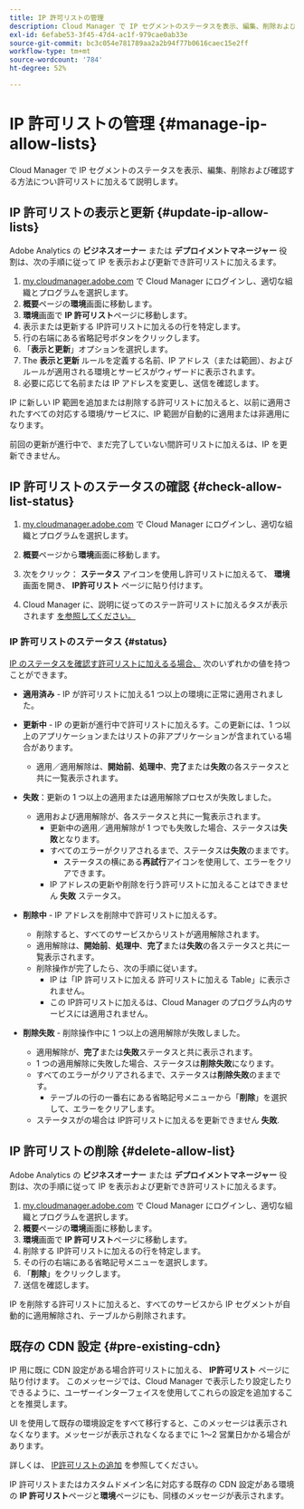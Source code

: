 ```yaml
---
title: IP 許可リストの管理
description: Cloud Manager で IP セグメントのステータスを表示、編集、削除および確認する方法につい許可リストに加えるて説明します。
exl-id: 6efabe53-3f45-47d4-ac1f-979cae0ab33e
source-git-commit: bc3c054e781789aa2a2b94f77b0616caec15e2ff
workflow-type: tm+mt
source-wordcount: '784'
ht-degree: 52%

---
```


# IP 許可リストの管理 {#manage-ip-allow-lists}

Cloud Manager で IP セグメントのステータスを表示、編集、削除および確認する方法につい許可リストに加えるて説明します。

## IP 許可リストの表示と更新 {#update-ip-allow-lists}

Adobe Analytics の **ビジネスオーナー** または **デプロイメントマネージャー** 役割は、次の手順に従って IP を表示および更新でき許可リストに加えるます。

1. [my.cloudmanager.adobe.com](https://my.cloudmanager.adobe.com/) で Cloud Manager にログインし、適切な組織とプログラムを選択します。
1. **概要**&#x200B;ページの&#x200B;**環境**&#x200B;画面に移動します。
1. **環境**&#x200B;画面で **IP 許可リスト**&#x200B;ページに移動します。
1. 表示または更新する IP許可リストに加えるの行を特定します。
1. 行の右端にある省略記号ボタンをクリックします。
1. 「**表示と更新**」オプションを選択します。
1. The **表示と更新** ルールを定義する名前、IP アドレス（または範囲）、およびルールが適用される環境とサービスがウィザードに表示されます。
1. 必要に応じて名前または IP アドレスを変更し、送信を確認します。

IP に新しい IP 範囲を追加または削除する許可リストに加えると、以前に適用されたすべての対応する環境/サービスに、IP 範囲が自動的に適用または非適用になります。

前回の更新が進行中で、まだ完了していない間許可リストに加えるは、IP を更新できません。

## IP 許可リストのステータスの確認 {#check-allow-list-status}

1. [my.cloudmanager.adobe.com](https://my.cloudmanager.adobe.com/) で Cloud Manager にログインし、適切な組織とプログラムを選択します。

1. **概要**&#x200B;ページから&#x200B;**環境**&#x200B;画面に移動します。

1. 次をクリック： **ステータス** アイコンを使用し許可リストに加えるて、 **環境** 画面を開き、 **IP許可リスト** ページに貼り付けます。

1. Cloud Manager に、説明に従ってのステー許可リストに加えるタスが表示されます [を参照してください。](#status)

### IP 許可リストのステータス {#status}

[IP のステータスを確認す許可リストに加えるる場合、](#check-allow-list-status) 次のいずれかの値を持つことができます。

* **適用済み** - IP が許可リストに加える1 つ以上の環境に正常に適用されました。

* **更新中** - IP の更新が進行中で許可リストに加えるす。この更新には、1 つ以上のアプリケーションまたはリストの非アプリケーションが含まれている場合があります。

   * 適用／適用解除は、**開始前**、**処理中**、**完了**&#x200B;または&#x200B;**失敗**&#x200B;の各ステータスと共に一覧表示されます。

* **失敗**：更新の 1 つ以上の適用または適用解除プロセスが失敗しました。
   * 適用および適用解除が、各ステータスと共に一覧表示されます。
      * 更新中の適用／適用解除が 1 つでも失敗した場合、ステータスは&#x200B;**失敗**&#x200B;となります。
      * すべてのエラーがクリアされるまで、ステータスは&#x200B;**失敗**&#x200B;のままです。
         * ステータスの横にある&#x200B;**再試行**&#x200B;アイコンを使用して、エラーをクリアできます。
      * IP アドレスの更新や削除を行う許可リストに加えることはできません **失敗** ステータス。

* **削除中** - IP アドレスを削除中で許可リストに加えるす。
   * 削除すると、すべてのサービスからリストが適用解除されます。
   * 適用解除は、**開始前**、**処理中**、**完了**&#x200B;または&#x200B;**失敗**&#x200B;の各ステータスと共に一覧表示されます。
   * 削除操作が完了したら、次の手順に従います。
      * IP は「IP 許可リストに加える 許可リストに加える Table」に表示されません。
      * この IP許可リストに加えるは、Cloud Manager のプログラム内のサービスには適用されません。

* **削除失敗** - 削除操作中に 1 つ以上の適用解除が失敗しました。

   * 適用解除が、**完了**&#x200B;または&#x200B;**失敗**&#x200B;ステータスと共に表示されます。
   * 1 つの適用解除に失敗した場合、ステータスは&#x200B;**削除失敗**&#x200B;になります。
   * すべてのエラーがクリアされるまで、ステータスは&#x200B;**削除失敗**&#x200B;のままです。
      * テーブルの行の一番右にある省略記号メニューから「**削除**」を選択して、エラーをクリアします。
   * ステータスがの場合は IP許可リストに加えるを更新できません **失敗**.

## IP 許可リストの削除 {#delete-allow-list}

Adobe Analytics の **ビジネスオーナー** または **デプロイメントマネージャー** 役割は、次の手順に従って IP を表示および更新でき許可リストに加えるます。

1. [my.cloudmanager.adobe.com](https://my.cloudmanager.adobe.com/) で Cloud Manager にログインし、適切な組織とプログラムを選択します。
1. **概要**&#x200B;ページの&#x200B;**環境**&#x200B;画面に移動します。
1. **環境**&#x200B;画面で **IP 許可リスト**&#x200B;ページに移動します。
1. 削除する IP許可リストに加えるの行を特定します。
1. その行の右端にある省略記号メニューを選択します。
1. 「**削除**」をクリックします。
1. 送信を確認します。

IP を削除する許可リストに加えると、すべてのサービスから IP セグメントが自動的に適用解除され、テーブルから削除されます。

## 既存の CDN 設定 {#pre-existing-cdn}

IP 用に既に CDN 設定がある場合許可リストに加える、 **IP許可リスト** ページに貼り付けます。 このメッセージでは、Cloud Manager で表示したり設定したりできるように、ユーザーインターフェイスを使用してこれらの設定を追加することを推奨します。

UI を使用して既存の環境設定をすべて移行すると、このメッセージは表示されなくなります。メッセージが表示されなくなるまでに 1～2 営業日かかる場合があります。

詳しくは、 [IP許可リストの追加](/help/implementing/cloud-manager/ip-allow-lists/add-ip-allow-lists.md) を参照してください。

IP 許可リストまたはカスタムドメイン名に対応する既存の CDN 設定がある環境の **IP 許可リスト**&#x200B;ページと&#x200B;**環境**&#x200B;ページにも、同様のメッセージが表示されます。
